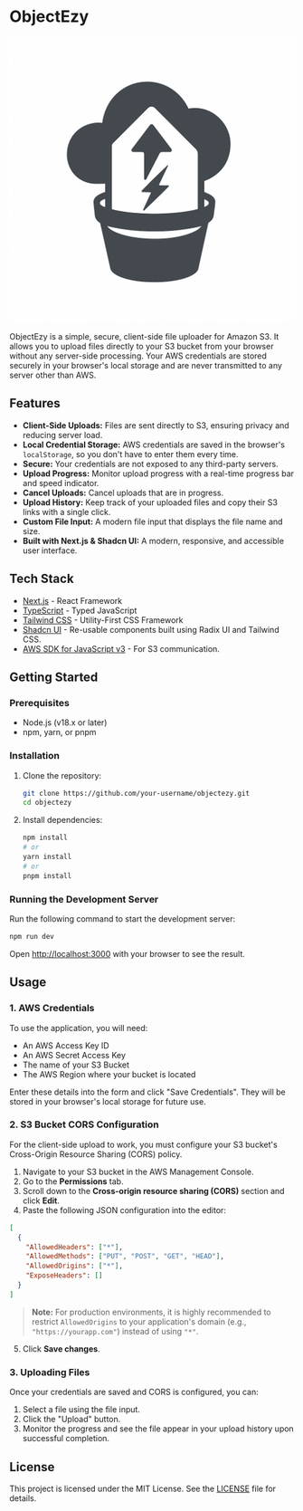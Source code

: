 # ObjectEzy

![ObjectEzy Logo](./public/logo.png)

ObjectEzy is a simple, secure, client-side file uploader for Amazon S3. It allows you to upload files directly to your S3 bucket from your browser without any server-side processing. Your AWS credentials are stored securely in your browser's local storage and are never transmitted to any server other than AWS.

## Features

- **Client-Side Uploads:** Files are sent directly to S3, ensuring privacy and reducing server load.
- **Local Credential Storage:** AWS credentials are saved in the browser's `localStorage`, so you don't have to enter them every time.
- **Secure:** Your credentials are not exposed to any third-party servers.
- **Upload Progress:** Monitor upload progress with a real-time progress bar and speed indicator.
- **Cancel Uploads:** Cancel uploads that are in progress.
- **Upload History:** Keep track of your uploaded files and copy their S3 links with a single click.
- **Custom File Input:** A modern file input that displays the file name and size.
- **Built with Next.js & Shadcn UI:** A modern, responsive, and accessible user interface.

## Tech Stack

- [Next.js](https://nextjs.org/) - React Framework
- [TypeScript](https://www.typescriptlang.org/) - Typed JavaScript
- [Tailwind CSS](https://tailwindcss.com/) - Utility-First CSS Framework
- [Shadcn UI](https://ui.shadcn.com/) - Re-usable components built using Radix UI and Tailwind CSS.
- [AWS SDK for JavaScript v3](https://aws.amazon.com/sdk-for-javascript/) - For S3 communication.

## Getting Started

### Prerequisites

- Node.js (v18.x or later)
- npm, yarn, or pnpm

### Installation

1.  Clone the repository:

    ```bash
    git clone https://github.com/your-username/objectezy.git
    cd objectezy
    ```

2.  Install dependencies:
    ```bash
    npm install
    # or
    yarn install
    # or
    pnpm install
    ```

### Running the Development Server

Run the following command to start the development server:

```bash
npm run dev
```

Open [http://localhost:3000](http://localhost:3000) with your browser to see the result.

## Usage

### 1. AWS Credentials

To use the application, you will need:

- An AWS Access Key ID
- An AWS Secret Access Key
- The name of your S3 Bucket
- The AWS Region where your bucket is located

Enter these details into the form and click "Save Credentials". They will be stored in your browser's local storage for future use.

### 2. S3 Bucket CORS Configuration

For the client-side upload to work, you must configure your S3 bucket's Cross-Origin Resource Sharing (CORS) policy.

1.  Navigate to your S3 bucket in the AWS Management Console.
2.  Go to the **Permissions** tab.
3.  Scroll down to the **Cross-origin resource sharing (CORS)** section and click **Edit**.
4.  Paste the following JSON configuration into the editor:

```json
[
  {
    "AllowedHeaders": ["*"],
    "AllowedMethods": ["PUT", "POST", "GET", "HEAD"],
    "AllowedOrigins": ["*"],
    "ExposeHeaders": []
  }
]
```

> **Note:** For production environments, it is highly recommended to restrict `AllowedOrigins` to your application's domain (e.g., `"https://yourapp.com"`) instead of using `"*"`.

5.  Click **Save changes**.

### 3. Uploading Files

Once your credentials are saved and CORS is configured, you can:

1.  Select a file using the file input.
2.  Click the "Upload" button.
3.  Monitor the progress and see the file appear in your upload history upon successful completion.

## License

This project is licensed under the MIT License. See the [LICENSE](LICENSE) file for details.
